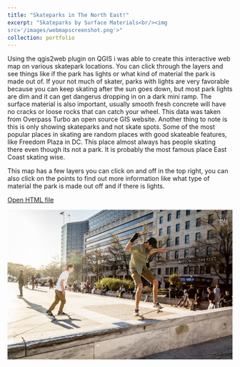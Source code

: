 ```yaml
---
title: "Skateparks in The North East!"
excerpt: "Skateparks by Surface Materials<br/><img
src='/images/webmapscreenshot.png'>"
collection: portfolio
---
```



Using the qgis2web plugin on QGIS i was able to create this interactive web map on various skatepark locations. You can click through the layers and see things like if the park has lights or what kind of material the park is made out of. If your not much of skater, parks with lights are very favorable because you can keep skating after the sun goes down, but most park lights are dim and it can get dangerus dropping in on a dark mini ramp. The surface material is also important, usually smooth fresh concrete will have no cracks or loose rocks that can catch your wheel. This data was taken from Overpass Turbo an open source GIS website. Another thing to note is this is only showing skateparks and not skate spots. Some of the most popular places in skating are random places with good skateable features, like Freedom Plaza in DC. This place almost always has people skating there even though its not a park. It is probably the most famous place East Coast skating wise.

This map has a few layers you can click on and off in the top right, you can also click on the points to find out more information like what type of material the park is made out off and if there is lights. 

<a href="webmap123.html" target="_blank">Open HTML file</a>


![Skate](/images/skate.png "FreedomPlazaDC")
